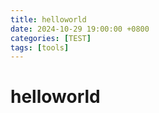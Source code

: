```yaml
---
title: helloworld
date: 2024-10-29 19:00:00 +0800
categories: [TEST]
tags: [tools]     
---
```

# helloworld
